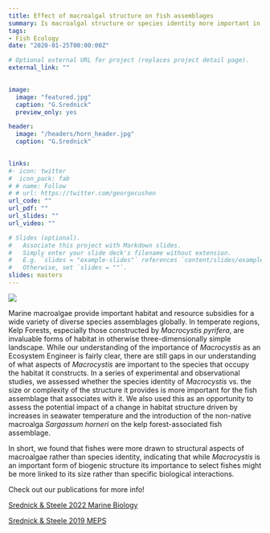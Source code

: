 ```yaml
---
title: Effect of macroalgal structure on fish assemblages
summary: Is macroalgal structure or species identity more important in structuring fish assemblages?
tags:
- Fish Ecology
date: "2020-01-25T00:00:00Z"

# Optional external URL for project (replaces project detail page).
external_link: ""

  
image:
  image: "featured.jpg"
  caption: "G.Srednick"
  preview_only: yes

header:
  image: "/headers/horn_header.jpg"
  caption: "G.Srednick"

  
links:
#- icon: twitter
#  icon_pack: fab
# # name: Follow
# # url: https://twitter.com/georgecushen
url_code: ""
url_pdf: ""
url_slides: ""
url_video: ""

# Slides (optional).
#   Associate this project with Markdown slides.
#   Simply enter your slide deck's filename without extension.
#   E.g. `slides = "example-slides"` references `content/slides/example-slides.md`.
#   Otherwise, set `slides = ""`.
slides: masters
---
```

![](/img/my-image-name.jpg)

Marine macroalgae provide important habitat and resource subsidies for a wide variety of diverse species assemblages globally. In temperate regions, Kelp Forests, especially those constructed by *Macrocystis pyrifera*, are invaluable forms of habitat in otherwise three-dimensionally simple landscape. While our understanding of the importance of *Macrocystis* as an Ecosystem Engineer is fairly clear, there are still gaps in our understanding of what aspects of *Macrocystis* are important to the species that occupy the habitat it constructs. In a series of experimental and observational studies, we assessed whether the species identity of *Macrocystis* vs. the size or complexity of the structure it provides is more important for the fish assemblage that associates with it. We also used this as an opportunity to assess the potential impact of a change in habitat structure driven by increases in seawater temperature and the introduction of the non-native macroalga *Sargassum horneri* on the kelp forest-associated fish assemblage. 

In short, we found that fishes were more drawn to structural aspects of macroalgae rather than species identity, indicating that while *Macrocystis* is an important form of biogenic structure its importance to select fishes might be more linked to its size rather than specific biological interactions.

Check out our publications for more info!

[Srednick & Steele 2022 Marine Biology](https://link.springer.com/article/10.1007/s00227-022-04135-7)

[Srednick & Steele 2019 MEPS](https://www.int-res.com/abstracts/meps/v613/p139-149/)
